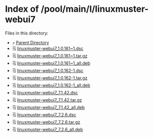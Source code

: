
# Index of /pool/main/l/linuxmuster-webui7
Files in this directory:
- ⤴ [Parent Directory](../)
- 🗒 [linuxmuster-webui7_1.0.161~1.dsc](linuxmuster-webui7_1.0.161~1.dsc)
- 🗒 [linuxmuster-webui7_1.0.161~1.tar.gz](linuxmuster-webui7_1.0.161~1.tar.gz)
- 🗒 [linuxmuster-webui7_1.0.161~1_all.deb](linuxmuster-webui7_1.0.161~1_all.deb)
- 🗒 [linuxmuster-webui7_1.0.162-1.dsc](linuxmuster-webui7_1.0.162-1.dsc)
- 🗒 [linuxmuster-webui7_1.0.162-1.tar.gz](linuxmuster-webui7_1.0.162-1.tar.gz)
- 🗒 [linuxmuster-webui7_1.0.162-1_all.deb](linuxmuster-webui7_1.0.162-1_all.deb)
- 🗒 [linuxmuster-webui7_7.1.42.dsc](linuxmuster-webui7_7.1.42.dsc)
- 🗒 [linuxmuster-webui7_7.1.42.tar.gz](linuxmuster-webui7_7.1.42.tar.gz)
- 🗒 [linuxmuster-webui7_7.1.42_all.deb](linuxmuster-webui7_7.1.42_all.deb)
- 🗒 [linuxmuster-webui7_7.2.6.dsc](linuxmuster-webui7_7.2.6.dsc)
- 🗒 [linuxmuster-webui7_7.2.6.tar.gz](linuxmuster-webui7_7.2.6.tar.gz)
- 🗒 [linuxmuster-webui7_7.2.6_all.deb](linuxmuster-webui7_7.2.6_all.deb)
